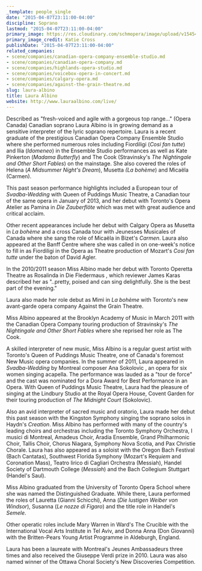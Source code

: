 ```yaml
---
_template: people_single
date: "2015-04-07T23:11:00-04:00"
discipline: Soprano
lastmod: "2015-04-07T23:11:00-04:00"
primary_image: https://res.cloudinary.com/schmopera/image/upload/v1545409169/media/webhook-uploads/1428462413400/LauraA.jpg.jpg
primary_image_credit: Katie Cross
publishDate: "2015-04-07T23:11:00-04:00"
related_companies:
- scene/companies/canadian-opera-company-ensemble-studio.md
- scene/companies/canadian-opera-company.md
- scene/companies/highlands-opera-studio.md
- scene/companies/voicebox-opera-in-concert.md
- scene/companies/calgary-opera.md
- scene/companies/against-the-grain-theatre.md
slug: laura-albino
title: Laura Albino
website: http://www.lauraalbino.com/live/
---
```


<p>
	Described as "fresh-voiced and agile with a gorgeous top range…" (Opera Canada) Canadian soprano Laura Albino is in growing demand as a sensitive interpreter of the lyric soprano repertoire. Laura is a recent graduate of the prestigious Canadian Opera Company Ensemble Studio where she performed numerous roles including Fiordiligi (<em>Cosi fan tutte</em>) and Ilia (<em>Idomeneo</em>) in the Ensemble Studio performances as well as Kate Pinkerton (<em>Madama Butterfly</em>) and The Cook (Stravinsky's <em>The Nightingale and Other Short Fables</em>) on the mainstage. She also covered the roles of Helena (<em>A Midsummer Night's Dream</em>), Musetta <em>(La bohème</em>) and Micaëla (Car<em></em>men).
</p>
<p>
	This past season performance highlights included a European tour of <em>Svadba-Wedding</em> with Queen of Puddings Music Theatre, a Canadian tour of the same opera in January of 2013, and her debut with Toronto's Opera Atelier as Pamina in <em>Die Zauberflöte</em> which was met with great audience and critical acclaim.
</p>
<p>
	Other recent appearances include her debut with Calgary Opera as Musetta in <em>La bohème </em>and a cross Canada tour with Jeunesses Musicales of Canada where she sang the role of Micaëla in Bizet's <em>Carmen</em>. Laura also appeared at the Banff Centre where she was called in on one-week's notice to fill in as Fiordiligi in the Opera as Theatre production of Mozart's <em>Cosi fan tutte</em> under the baton of David Agler.
</p>
<p>
	In the 2010/2011 season Miss Albino made her debut with Toronto Operetta Theatre as Rosalinda in Die Fledermaus , which reviewer James Karas described her as "..pretty, poised and can sing delightfully. She is the best part of the evening."
</p>
<p>
	Laura also made her role debut as Mimì in <em>La bohème</em> with Toronto's new avant-garde opera company Against the Grain Theatre.
</p>
<p>
	Miss Albino appeared at the Brooklyn Academy of Music in March 2011 with the Canadian Opera Company touring production of Stravinsky's <em>The Nightingale and Other Short Fables</em> where she reprised her role as The Cook.
</p>
<p>
	A skilled interpreter of new music, Miss Albino is a regular guest artist with Toronto's Queen of Puddings Music Theatre, one of Canada's foremost New Music opera companies. In the summer of 2011, Laura appeared in <em>Svadba-Wedding</em> by Montreal composer Ana Sokolovic , an opera for six women singing acapella. The performance was lauded as a "tour de force" and the cast was nominated for a Dora Award for Best Performance in an Opera. With Queen of Puddings Music Theatre, Laura had the pleasure of singing at the Lindbury Studio at the Royal Opera House, Covent Garden for their touring production of <em>The Midnight Court</em> (Sokolovic).
</p>
<p>
	Also an avid interpreter of sacred music and oratorio, Laura made her debut this past season with the Kingston Symphony singing the soprano solos in Haydn's <em>Creation</em>. Miss Albino has performed with many of the country's leading choirs and orchestras including the Toronto Symphony Orchestra, I musici di Montreal, Amadeus Choir, Aradia Ensemble, Grand Philharmonic Choir, Tallis Choir, Chorus Niagara, Symphony Nova Scotia, and Pax Christie Chorale. Laura has also appeared as a soloist with the Oregon Bach Festival (Bach Cantatas), Southwest Florida Symphony (Mozart's Requ<em></em><em>iem</em> and Coronation Mass), Teatro lirico di Cagliari Orchestra (Messiah), Handel Society of Dartmouth College (<em>Messiah</em>) and the Bach Collegium Stuttgart (Handel's S<em></em>aul).
</p>
<p>
	Miss Albino graduated from the University of Toronto Opera School where she was named the Distinguished Graduate. While there, Laura performed the roles of Lauretta (Gianni Schicchi), Anna (<em>Die lustigen Weiber von Windsor</em>), Susanna (<em>Le nozze di Figaro</em>) and the title role in Handel's <em>Semele</em>.
</p>
<p>
	Other operatic roles include Mary Warren in Ward's The Crucible with the International Vocal Arts Institute in Tel Aviv, and Donna Anna (Don Giovanni) with the Britten-Pears Young Artist Programme in Aldeburgh, England.
</p>
<p>
	Laura has been a laureate with Montreal's Jeunes Ambassadeurs three times and also received the Giuseppe Verdi prize in 2010. Laura was also named winner of the Ottawa Choral Society's New Discoveries Competition.
</p>
